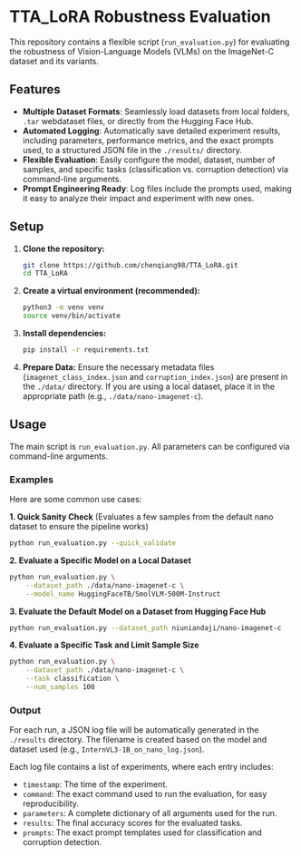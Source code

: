 # TTA_LoRA Robustness Evaluation

This repository contains a flexible script (`run_evaluation.py`) for evaluating the robustness of Vision-Language Models (VLMs) on the ImageNet-C dataset and its variants.

## Features

- **Multiple Dataset Formats**: Seamlessly load datasets from local folders, `.tar` webdataset files, or directly from the Hugging Face Hub.
- **Automated Logging**: Automatically save detailed experiment results, including parameters, performance metrics, and the exact prompts used, to a structured JSON file in the `./results/` directory.
- **Flexible Evaluation**: Easily configure the model, dataset, number of samples, and specific tasks (classification vs. corruption detection) via command-line arguments.
- **Prompt Engineering Ready**: Log files include the prompts used, making it easy to analyze their impact and experiment with new ones.

## Setup

1.  **Clone the repository:**
    ```bash
    git clone https://github.com/chenqiang98/TTA_LoRA.git
    cd TTA_LoRA
    ```

2.  **Create a virtual environment (recommended):**
    ```bash
    python3 -m venv venv
    source venv/bin/activate
    ```

3.  **Install dependencies:**
    ```bash
    pip install -r requirements.txt
    ```

4.  **Prepare Data:**
    Ensure the necessary metadata files (`imagenet_class_index.json` and `corruption_index.json`) are present in the `./data/` directory. If you are using a local dataset, place it in the appropriate path (e.g., `./data/nano-imagenet-c`).

## Usage

The main script is `run_evaluation.py`. All parameters can be configured via command-line arguments.

### Examples

Here are some common use cases:

**1. Quick Sanity Check**
(Evaluates a few samples from the default nano dataset to ensure the pipeline works)
```bash
python run_evaluation.py --quick_validate
```

**2. Evaluate a Specific Model on a Local Dataset**
```bash
python run_evaluation.py \
    --dataset_path ./data/nano-imagenet-c \
    --model_name HuggingFaceTB/SmolVLM-500M-Instruct
```

**3. Evaluate the Default Model on a Dataset from Hugging Face Hub**
```bash
python run_evaluation.py --dataset_path niuniandaji/nano-imagenet-c
```

**4. Evaluate a Specific Task and Limit Sample Size**
```bash
python run_evaluation.py \
    --dataset_path ./data/nano-imagenet-c \
    --task classification \
    --num_samples 100
```

### Output

For each run, a JSON log file will be automatically generated in the `./results` directory. The filename is created based on the model and dataset used (e.g., `InternVL3-1B_on_nano_log.json`).

Each log file contains a list of experiments, where each entry includes:
- `timestamp`: The time of the experiment.
- `command`: The exact command used to run the evaluation, for easy reproducibility.
- `parameters`: A complete dictionary of all arguments used for the run.
- `results`: The final accuracy scores for the evaluated tasks.
- `prompts`: The exact prompt templates used for classification and corruption detection.